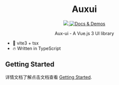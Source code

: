 
<h1  align="center" color=Green>
    Auxui
</h1>


<p align="center">
  <a href="https://www.npmjs.com/package/aux-ui">
  <img src="https://img.shields.io/badge/aux--ui-v0.0.1-brightgreen"></img>
    </a>
<a href="gatomis.github.io/aux-ui-docs/" target="__blank"><img src="https://img.shields.io/static/v1?label=&message=docs%20%26%20demos&color=1e8a7a" alt="Docs & Demos"></a>

</p>

<p align="center">Aux-ui - A Vue.js 3 UI library</p>

- 💪 vite3 + tsx 
- 🔥 Written in TypeScript

## Getting Started
 详情文档了解点击文档查看 [Getting Started](https://gatomis.github.io/aux-ui-docs/).

